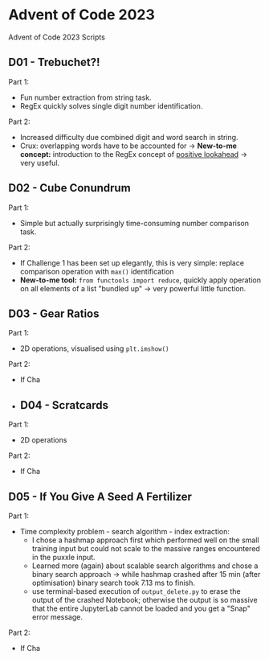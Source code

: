 # Advent of Code 2023
Advent of Code 2023 Scripts

## D01 - Trebuchet?!
Part 1:
- Fun number extraction from string task.
- RegEx quickly solves single digit number identification.

Part 2:
- Increased difficulty due combined digit and word search in string.
- Crux: overlapping words have to be accounted for -> **New-to-me concept:** introduction to the RegEx concept of [positive lookahead](https://www.regextutorial.org/positive-and-negative-lookahead-assertions.php#:~:text=Positive%20lookahead%3A,it%20simply%20rejects%20that%20match.) -> very useful.


## D02 - Cube Conundrum
Part 1:
- Simple but actually surprisingly time-consuming number comparison task.

Part 2:
- If Challenge 1 has been set up elegantly, this is very simple: replace comparison operation with `max()` identification
- **New-to-me tool:** `from functools import reduce`, quickly apply operation on all elements of a list "bundled up" -> very powerful little function.


## D03 - Gear Ratios
Part 1:
- 2D operations, visualised using `plt.imshow()`

Part 2:
- If Cha

  
- ## D04 - Scratcards
Part 1:
- 2D operations

Part 2:
- If Cha

## D05 - If You Give A Seed A Fertilizer
Part 1:
- Time complexity problem - search algorithm - index extraction:
    - I chose a hashmap approach first which performed well on the small training input but could not scale to the massive ranges encountered in the puxxle input.
    - Learned more (again) about scalable search algorithms and chose a binary search approach -> while hashmap crashed after 15 min (after optimisation) binary search took 7.13 ms to finish.
    - use terminal-based execution of `output_delete.py` to erase the output of the crashed Notebook; otherwise the output is so massive that the entire JupyterLab cannot be loaded and you get a "Snap" error message.

Part 2:
- If Cha
